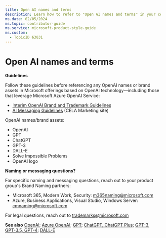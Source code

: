 ```yaml
---
title: Open AI names and terms
description: Learn how to refer to "Open AI names and terms" in your content.
ms.date: 02/05/2024
ms.topic: contributor-guide
ms.service: microsoft-product-style-guide
ms.custom:
  - TopicID 63031
---
```



# Open AI names and terms

**Guidelines**

Follow these guidelines before referencing any OpenAI names or brand assets in Microsoft offerings based on OpenAI technology—including those that leverage Microsoft Azure OpenAI Service:

- [Interim OpenAI Brand and Trademark Guidelines](https://microsoft-my.sharepoint.com/:w:/p/camgat/EZ_2wTs7HkZAoVJlA2EWXLUBoEY9LGVZSUnSS18uwH2nlg?e=dtFhb5)
- [AI Messaging Guidelines](https://microsoft.sharepoint.com/sites/CELAWeb-Marketing/SitePages/AI-Messaging-Guidance.aspx?OR=Teams-HL&CT=1677603437879) (CELA Marketing site) 

OpenAI names/brand assets:

- OpenAI
- GPT
- ChatGPT
- GPT-3
- DALL-E
- Solve Impossible Problems
- OpenAI logo

**Naming or messaging questions?**

For specific naming and messaging questions, reach out to your product group's Brand Naming partners:

- Microsoft 365, Modern Work, Security: m365naming@microsoft.com
- Azure, Business Applications, Visual Studio, Windows Server: cmnaming@microsoft.com

For legal questions, reach out to trademarks@microsoft.com

**See also** [OpenAI](~\a_z_names_terms\o\openai.md); [Azure OpenAI](~\a_z_names_terms\a\azure-openai.md); [GPT](~\a_z_names_terms\g\gpt-gpt-models.md); [ChatGPT, ChatGPT Plus](~\a_z_names_terms\c\chatgpt-chatgpt-plus.md); [GPT-3, GPT-3.5, GPT-4](~\a_z_names_terms\g\gpt-3-gpt-35-gpt-4.md); [DALL-E](~\a_z_names_terms\d\dall-e.md)


